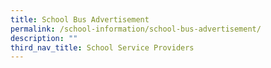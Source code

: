 ```yaml
---
title: School Bus Advertisement
permalink: /school-information/school-bus-advertisement/
description: ""
third_nav_title: School Service Providers
---
```

